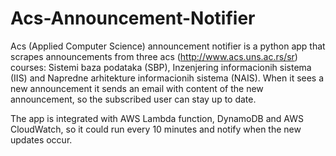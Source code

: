 # Acs-Announcement-Notifier

Acs (Applied Computer Science) announcement notifier is a python app that scrapes announcements from three acs 
(http://www.acs.uns.ac.rs/sr) courses: Sistemi baza podataka (SBP), 
Inzenjering informacionih sistema (IIS) and Napredne arhitekture informacionih sistema (NAIS).
When it sees a new announcement it sends an email with content of the new announcement, so the subscribed user can stay up to date.

The app is integrated with AWS Lambda function, DynamoDB and AWS CloudWatch, so it could run every 10 minutes and notify
when the new updates occur. 